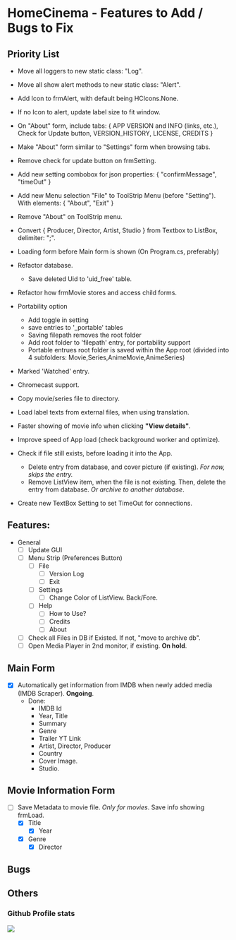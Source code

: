 # HomeCinema - Features to Add / Bugs to Fix

## Priority List
- Move all loggers to new static class: "Log".
- Move all show alert methods to new static class: "Alert".
- Add Icon to frmAlert, with default being HCIcons.None.
- If no Icon to alert, update label size to fit window.
- On "About" form, include tabs: { APP VERSION and INFO (links, etc.), Check for Update button, VERSION_HISTORY, LICENSE, CREDITS }
- Make "About" form similar to "Settings" form when browsing tabs.
- Remove check for update button on frmSetting.
- Add new setting combobox for json properties: { "confirmMessage", "timeOut" }
- Add new Menu selection "File" to ToolStrip Menu (before "Setting"). With elements: { "About", "Exit" }
- Remove "About" on ToolStrip menu.
- Convert { Producer, Director, Artist, Studio } from Textbox to ListBox, delimiter: ";".

- Loading form before Main form is shown (On Program.cs, preferably)
- Refactor database.
  - Save deleted Uid to 'uid_free' table. 
- Refactor how frmMovie stores and access child forms.
- Portability option
  - Add toggle in setting
  - save entries to '_portable' tables
  - Saving filepath removes the root folder
  - Add root folder to 'filepath' entry, for portability support
  - Portable entrues root folder is saved within the App root (divided into 4 subfolders: Movie,Series,AnimeMovie,AnimeSeries)
- Marked 'Watched' entry.
- Chromecast support.
- Copy movie/series file to directory.
- Load label texts from external files, when using translation.
- Faster showing of movie info when clicking **"View details"**.
- Improve speed of App load (check background worker and optimize).
- Check if file still exists, before loading it into the App.
  - Delete entry from database, and cover picture (if existing). *For now, skips the entry.*
  - Remove ListView item, when the file is not existing. Then, delete the entry from database. *Or archive to another database*.
- Create new TextBox Setting to set TimeOut for connections.

## Features:
- General
  - [ ] Update GUI
  - [ ] Menu Strip (Preferences Button)
    - [ ] File
	  - [ ] Version Log
	  - [ ] Exit
	- [ ] Settings
	  - [ ] Change Color of ListView. Back/Fore.
	- [ ] Help
	  - [ ] How to Use?
	  - [ ] Credits
	  - [ ] About
  - [ ] Check all Files in DB if Existed. If not, "move to archive db".
  - [ ] Open Media Player in 2nd monitor, if existing. **On hold**.

## Main Form
  - [x] Automatically get information from IMDB when newly added media (IMDB Scraper). **Ongoing**.
    - Done:
      - IMDB Id
      - Year, Title
      - Summary
      - Genre
      - Trailer YT Link
      - Artist, Director, Producer
      - Country
      - Cover Image.
      - Studio.
	  
## Movie Information Form
  - [ ] Save Metadata to movie file. *Only for movies*. Save info showing frmLoad.
    - [x] Title
	  - [x] Year
  	- [x] Genre
	  - [x] Director

## Bugs

## Others

### Github Profile stats
<img src="https://github-readme-stats.vercel.app/api?username=JerloPH&&show_icons=true">
